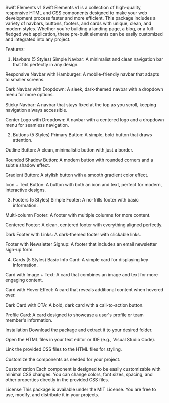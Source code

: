 Swift Elements v1
Swift Elements v1 is a collection of high-quality, responsive HTML and CSS components designed to make your web development process faster and more efficient. This package includes a variety of navbars, buttons, footers, and cards with unique, clean, and modern styles. Whether you're building a landing page, a blog, or a full-fledged web application, these pre-built elements can be easily customized and integrated into any project.

Features:
1. Navbars (5 Styles)
Simple Navbar: A minimalist and clean navigation bar that fits perfectly in any design.

Responsive Navbar with Hamburger: A mobile-friendly navbar that adapts to smaller screens.

Dark Navbar with Dropdown: A sleek, dark-themed navbar with a dropdown menu for more options.

Sticky Navbar: A navbar that stays fixed at the top as you scroll, keeping navigation always accessible.

Center Logo with Dropdown: A navbar with a centered logo and a dropdown menu for seamless navigation.

2. Buttons (5 Styles)
Primary Button: A simple, bold button that draws attention.

Outline Button: A clean, minimalistic button with just a border.

Rounded Shadow Button: A modern button with rounded corners and a subtle shadow effect.

Gradient Button: A stylish button with a smooth gradient color effect.

Icon + Text Button: A button with both an icon and text, perfect for modern, interactive designs.

3. Footers (5 Styles)
Simple Footer: A no-frills footer with basic information.

Multi-column Footer: A footer with multiple columns for more content.

Centered Footer: A clean, centered footer with everything aligned perfectly.

Dark Footer with Links: A dark-themed footer with clickable links.

Footer with Newsletter Signup: A footer that includes an email newsletter sign-up form.

4. Cards (5 Styles)
Basic Info Card: A simple card for displaying key information.

Card with Image + Text: A card that combines an image and text for more engaging content.

Card with Hover Effect: A card that reveals additional content when hovered over.

Dark Card with CTA: A bold, dark card with a call-to-action button.

Profile Card: A card designed to showcase a user's profile or team member's information.

Installation
Download the package and extract it to your desired folder.

Open the HTML files in your text editor or IDE (e.g., Visual Studio Code).

Link the provided CSS files to the HTML files for styling.

Customize the components as needed for your project.

Customization
Each component is designed to be easily customizable with minimal CSS changes. You can change colors, font sizes, spacing, and other properties directly in the provided CSS files.

License
This package is available under the MIT License. You are free to use, modify, and distribute it in your projects.